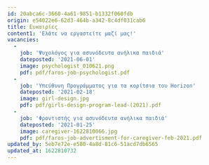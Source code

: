 ```yaml
---
id: 20abca6c-3660-4a61-9851-b1332f060fdb
origin: e54022e6-62d3-464b-a342-8c4df031cab6
title: Ευκαιρίες
content1: 'Ελάτε να εργαστείτε μαζί μας!'
vacancies:
  -
    job: 'Ψυχολόγος για ασυνόδευτα ανήλικα παιδιά'
    dateposted: '2021-06-01'
    image: psychologist_010621.png
    pdf: pdf/faros-job-psychologist.pdf
  -
    job: 'Υπεύθυνη Προγράμματος για τα κορίτσια του Horizon'
    dateposted: '2021-02-18'
    image: girl-design.jpg
    pdf: pdf/girls-design-program-lead-(2021).pdf
  -
    job: 'Φροντιστής για ασυνόδευτα ανήλικα παιδιά'
    dateposted: '2021-01-25'
    image: caregiver-1622810066.jpg
    pdf: pdf/faros-job-advertisment-for-caregiver-feb-2021.pdf
updated_by: 5eb7e72e-e580-4a8d-81c6-51acd7db6565
updated_at: 1622810732
---
```

